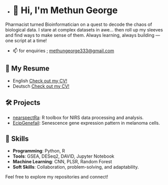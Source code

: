 

- # 👋 Hi, I'm Methun George

Pharmacist turned Bioinformatician on a quest to decode the chaos of biological data. I stare at complex datasets in awe… then roll up my sleeves and find ways to make sense of them. Always learning, always building — one script at a time!

- 📫 for enquiries ; methungeorge333@gmail.com
## 📄 My Resume
- English [Check out my CV!](https://github.com/georgejr45/georgejr45/blob/main/Resume-3.pdf)
- Deutsch [Check out my CV!](https://github.com/georgejr45/georgejr45/blob/main/Resume_German.pdf)

## 🛠️ Projects
- [nearspectRa](https://github.com/georgejr45/nearspectRa): R toolbox for NIRS data processing and analysis.
- [EcipGenefail](https://github.com/georgejr45/EpicGeneFail): Senescence gene expression pattern in melanoma cells.

## 🌟 Skills
- **Programming**: Python, R
- **Tools**: GSEA, DESeq2, DAVID, Jupyter Notebook
- **Machine Learning**: CNN, PLSR, Random Forest
- **Soft Skills**: Collaboration, problem-solving, and adaptability.

Feel free to explore my repositories and connect!


<!---
georgejr45/georgejr45 is a ✨ special ✨ repository because its `README.md` (this file) appears on your GitHub profile.
You can click the Preview link to take a look at your changes.
--->
